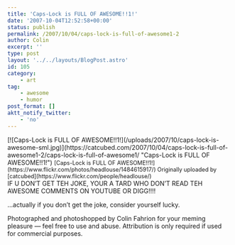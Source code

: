 ```yaml
---
title: 'Caps-Lock is FULL OF AWESOME!!1!'
date: '2007-10-04T12:52:58+00:00'
status: publish
permalink: /2007/10/04/caps-lock-is-full-of-awesome1-2
author: Colin
excerpt: ''
type: post
layout: '../../layouts/BlogPost.astro'
id: 105
category:
    - art
tag:
    - awesome
    - humor
post_format: []
aktt_notify_twitter:
    - 'no'
---
```

<div> [![Caps-Lock is FULL OF AWESOME!!1!](/uploads/2007/10/caps-lock-is-awesome-sml.jpg)](https://catcubed.com/2007/10/04/caps-lock-is-full-of-awesome1-2/caps-lock-is-full-of-awesome1/ "Caps-Lock is FULL OF AWESOME!!1!")  
 <span style="font-size: 0.9em; margin-top: 0px;">[Caps-Lock is FULL OF AWESOME!!1!](https://www.flickr.com/photos/headlouse/1484615917/)  
 Originally uploaded by [catcubed](https://www.flickr.com/people/headlouse/)  
 </span></div>IF U DON’T GET TEH JOKE, YOUR A TARD WHO DON’T READ TEH AWESOME COMMENTS ON YOUTUBE OR DIGG!!!!

…actually if you don’t get the joke, consider yourself lucky.

Photographed and photoshopped by Colin Fahrion for your meming pleasure — feel free to use and abuse. Attribution is only required if used for commercial purposes.